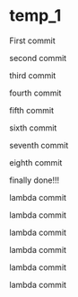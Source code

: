 # temp_1

First commit

second commit

third commit

fourth commit

fifth commit

sixth commit

seventh commit

eighth commit

finally done!!!

lambda commit

lambda commit

lambda commit

lambda commit

lambda commit

lambda commit
